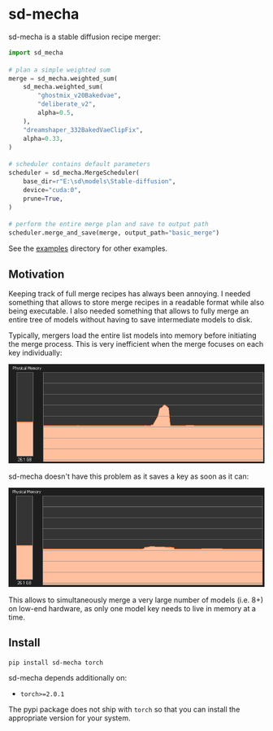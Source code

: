 # sd-mecha

sd-mecha is a stable diffusion recipe merger:

```python
import sd_mecha

# plan a simple weighted sum
merge = sd_mecha.weighted_sum(
    sd_mecha.weighted_sum(
        "ghostmix_v20Bakedvae",
        "deliberate_v2",
        alpha=0.5,
    ),
    "dreamshaper_332BakedVaeClipFix",
    alpha=0.33,
)

# scheduler contains default parameters
scheduler = sd_mecha.MergeScheduler(
    base_dir=r"E:\sd\models\Stable-diffusion",
    device="cuda:0",
    prune=True,
)

# perform the entire merge plan and save to output path
scheduler.merge_and_save(merge, output_path="basic_merge")
```

See the [examples](/examples) directory for other examples.

## Motivation

Keeping track of full merge recipes has always been annoying.
I needed something that allows to store merge recipes in a readable format while also being executable.
I also needed something that allows to fully merge an entire tree of models without having to save intermediate models to disk.

Typically, mergers load the entire list models into memory before initiating the merge process.
This is very inefficient when the merge focuses on each key individually:

![image of typical merge graph](/media/memory-gone.PNG)

sd-mecha doesn't have this problem as it saves a key as soon as it can:

![image of sd-mecha merge graph](/media/did-you-see-something.PNG)

This allows to simultaneously merge a very large number of models (i.e. 8+) on low-end hardware,
as only one model key needs to live in memory at a time.

## Install

```commandline
pip install sd-mecha torch
```

sd-mecha depends additionally on:

- `torch>=2.0.1`

The pypi package does not ship with `torch` so that you can install the appropriate version for your system.
